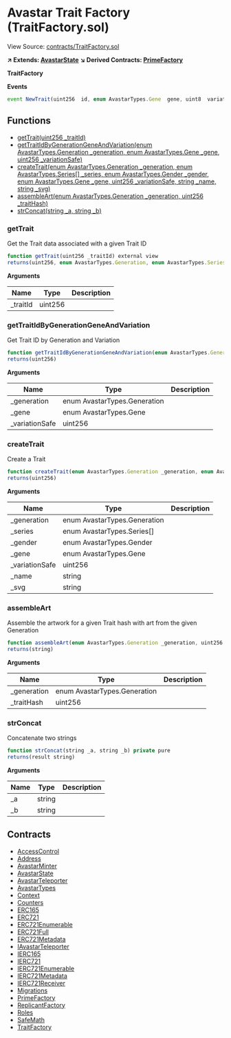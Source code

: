 # Avastar Trait Factory (TraitFactory.sol)

View Source: [contracts/TraitFactory.sol](../contracts/TraitFactory.sol)

**↗ Extends: [AvastarState](AvastarState.md)**
**↘ Derived Contracts: [PrimeFactory](PrimeFactory.md)**

**TraitFactory**

**Events**

```js
event NewTrait(uint256  id, enum AvastarTypes.Gene  gene, uint8  variation, string  name);
```

## Functions

- [getTrait(uint256 _traitId)](#gettrait)
- [getTraitIdByGenerationGeneAndVariation(enum AvastarTypes.Generation _generation, enum AvastarTypes.Gene _gene, uint256 _variationSafe)](#gettraitidbygenerationgeneandvariation)
- [createTrait(enum AvastarTypes.Generation _generation, enum AvastarTypes.Series[] _series, enum AvastarTypes.Gender _gender, enum AvastarTypes.Gene _gene, uint256 _variationSafe, string _name, string _svg)](#createtrait)
- [assembleArt(enum AvastarTypes.Generation _generation, uint256 _traitHash)](#assembleart)
- [strConcat(string _a, string _b)](#strconcat)

### getTrait

Get the Trait data associated with a given Trait ID

```js
function getTrait(uint256 _traitId) external view
returns(uint256, enum AvastarTypes.Generation, enum AvastarTypes.Series[], enum AvastarTypes.Gender, enum AvastarTypes.Gene, uint8, string, string)
```

**Arguments**

| Name        | Type           | Description  |
| ------------- |------------- | -----|
| _traitId | uint256 |  | 

### getTraitIdByGenerationGeneAndVariation

Get Trait ID by Generation and Variation

```js
function getTraitIdByGenerationGeneAndVariation(enum AvastarTypes.Generation _generation, enum AvastarTypes.Gene _gene, uint256 _variationSafe) external view
returns(uint256)
```

**Arguments**

| Name        | Type           | Description  |
| ------------- |------------- | -----|
| _generation | enum AvastarTypes.Generation |  | 
| _gene | enum AvastarTypes.Gene |  | 
| _variationSafe | uint256 |  | 

### createTrait

Create a Trait

```js
function createTrait(enum AvastarTypes.Generation _generation, enum AvastarTypes.Series[] _series, enum AvastarTypes.Gender _gender, enum AvastarTypes.Gene _gene, uint256 _variationSafe, string _name, string _svg) external nonpayable onlySysAdmin whenNotPaused 
returns(uint256)
```

**Arguments**

| Name        | Type           | Description  |
| ------------- |------------- | -----|
| _generation | enum AvastarTypes.Generation |  | 
| _series | enum AvastarTypes.Series[] |  | 
| _gender | enum AvastarTypes.Gender |  | 
| _gene | enum AvastarTypes.Gene |  | 
| _variationSafe | uint256 |  | 
| _name | string |  | 
| _svg | string |  | 

### assembleArt

Assemble the artwork for a given Trait hash with art from the given Generation

```js
function assembleArt(enum AvastarTypes.Generation _generation, uint256 _traitHash) public view
returns(string)
```

**Arguments**

| Name        | Type           | Description  |
| ------------- |------------- | -----|
| _generation | enum AvastarTypes.Generation |  | 
| _traitHash | uint256 |  | 

### strConcat

Concatenate two strings

```js
function strConcat(string _a, string _b) private pure
returns(result string)
```

**Arguments**

| Name        | Type           | Description  |
| ------------- |------------- | -----|
| _a | string |  | 
| _b | string |  | 

## Contracts

* [AccessControl](AccessControl.md)
* [Address](Address.md)
* [AvastarMinter](AvastarMinter.md)
* [AvastarState](AvastarState.md)
* [AvastarTeleporter](AvastarTeleporter.md)
* [AvastarTypes](AvastarTypes.md)
* [Context](Context.md)
* [Counters](Counters.md)
* [ERC165](ERC165.md)
* [ERC721](ERC721.md)
* [ERC721Enumerable](ERC721Enumerable.md)
* [ERC721Full](ERC721Full.md)
* [ERC721Metadata](ERC721Metadata.md)
* [IAvastarTeleporter](IAvastarTeleporter.md)
* [IERC165](IERC165.md)
* [IERC721](IERC721.md)
* [IERC721Enumerable](IERC721Enumerable.md)
* [IERC721Metadata](IERC721Metadata.md)
* [IERC721Receiver](IERC721Receiver.md)
* [Migrations](Migrations.md)
* [PrimeFactory](PrimeFactory.md)
* [ReplicantFactory](ReplicantFactory.md)
* [Roles](Roles.md)
* [SafeMath](SafeMath.md)
* [TraitFactory](TraitFactory.md)
